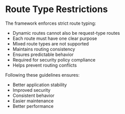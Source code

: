 # Route Type Restrictions

The framework enforces strict route typing:

* Dynamic routes cannot also be request-type routes
* Each route must have one clear purpose
* Mixed route types are not supported
* Maintains routing consistency
* Ensures predictable behavior
* Required for security policy compliance
* Helps prevent routing conflicts

Following these guidelines ensures:

* Better application stability
* Improved security
* Consistent behavior
* Easier maintenance
* Better performance
